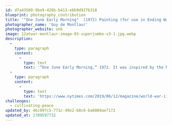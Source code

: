 ```yaml
---
id: d7a43560-9be9-426b-b413-e6b9d9276318
blueprint: photography_contribution
title: '"One June Early Morning"  (1972) Painting (for use in Ending War section)'
photographer_name: 'Guy de Montlaur'
photographer_website: unk
image: 12atwar-montlaur-image-03-superjumbo-v3-1.jpg.webp
description:
  -
    type: paragraph
    content:
      -
        type: text
        text: '“One June Early Morning,” 1972. It was inspired by the Normandy invasion, on June 6, 1944. Credit...The National WWII Museum/Estate of Guy de Montlaur'
  -
    type: paragraph
    content:
      -
        type: text
        text: 'https://www.nytimes.com/2019/06/12/magazine/world-war-ii-d-day-artist.html?'
challenges:
  - cultivating-peace
updated_by: 46c097c5-771c-49e2-b8c6-ba6009ae7172
updated_at: 1709597732
---
```

